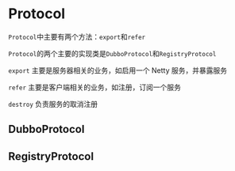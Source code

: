 # Protocol

`Protocol`中主要有两个方法：`export`和`refer`

`Protocol`的两个主要的实现类是`DubboProtocol`和`RegistryProtocol`

`export` 主要是服务器相关的业务，如启用一个 Netty 服务，并暴露服务

`refer` 主要是客户端相关的业务，如注册，订阅一个服务

`destroy` 负责服务的取消注册

## DubboProtocol

## RegistryProtocol